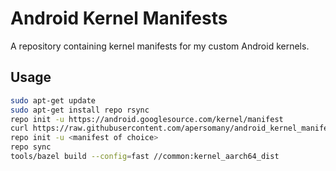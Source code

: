 # Android Kernel Manifests

A repository containing kernel manifests for my custom Android kernels.

## Usage

```sh
sudo apt-get update
sudo apt-get install repo rsync
repo init -u https://android.googlesource.com/kernel/manifest
curl https://raw.githubusercontent.com/apersomany/android_kernel_manifests/refs/heads/main/<manifest of choice> -o .repo/manifests
repo init -u <manifest of choice>
repo sync
tools/bazel build --config=fast //common:kernel_aarch64_dist
```
